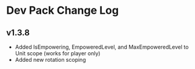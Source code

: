# Dev Pack Change Log

## v1.3.8

- Added IsEmpowering, EmpoweredLevel, and MaxEmpoweredLevel to Unit scope (works for player only)
- Added new rotation scoping
